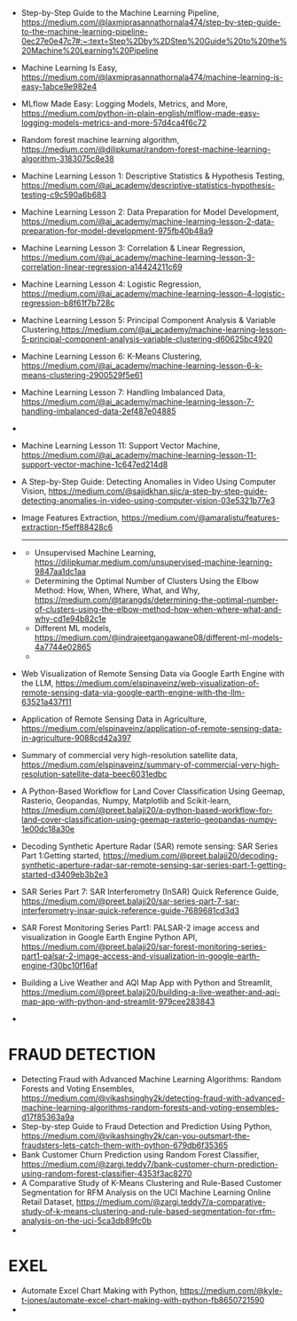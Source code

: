 


- Step-by-Step Guide to the Machine Learning Pipeline, https://medium.com/@laxmiprasannathornala474/step-by-step-guide-to-the-machine-learning-pipeline-0ec27e0e47c7#:~:text=Step%2Dby%2DStep%20Guide%20to%20the%20Machine%20Learning%20Pipeline
- Machine Learning Is Easy, https://medium.com/@laxmiprasannathornala474/machine-learning-is-easy-1abce9e982e4
- MLflow Made Easy: Logging Models, Metrics, and More, https://medium.com/python-in-plain-english/mlflow-made-easy-logging-models-metrics-and-more-57d4ca4f6c72
- Random forest machine learning algorithm, https://medium.com/@dilipkumar/random-forest-machine-learning-algorithm-3183075c8e38
- Machine Learning Lesson 1: Descriptive Statistics & Hypothesis Testing, https://medium.com/@ai_academy/descriptive-statistics-hypothesis-testing-c9c590a6b683
- Machine Learning Lesson 2: Data Preparation for Model Development, https://medium.com/@ai_academy/machine-learning-lesson-2-data-preparation-for-model-development-975fb40b48a9
- Machine Learning Lesson 3: Correlation & Linear Regression, https://medium.com/@ai_academy/machine-learning-lesson-3-correlation-linear-regression-a14424211c69
- Machine Learning Lesson 4: Logistic Regression, https://medium.com/@ai_academy/machine-learning-lesson-4-logistic-regression-b8f61f7b728c
- Machine Learning Lesson 5: Principal Component Analysis & Variable Clustering,https://medium.com/@ai_academy/machine-learning-lesson-5-principal-component-analysis-variable-clustering-d60625bc4920
- Machine Learning Lesson 6: K-Means Clustering, https://medium.com/@ai_academy/machine-learning-lesson-6-k-means-clustering-2900529f5e61
- Machine Learning Lesson 7: Handling Imbalanced Data, https://medium.com/@ai_academy/machine-learning-lesson-7-handling-imbalanced-data-2ef487e04885
- 
- Machine Learning Lesson 11: Support Vector Machine, https://medium.com/@ai_academy/machine-learning-lesson-11-support-vector-machine-1c647ed214d8
- A Step-by-Step Guide: Detecting Anomalies in Video Using Computer Vision, https://medium.com/@sajidkhan.sjic/a-step-by-step-guide-detecting-anomalies-in-video-using-computer-vision-03e5321b77e3
- Image Features Extraction, https://medium.com/@amaralistu/features-extraction-f5eff88428c6
- 
  ----------------------------------------------------------------------------------------------------------------

  - Unsupervised Machine Learning, https://dilipkumar.medium.com/unsupervised-machine-learning-9847aa1dc1aa
  - Determining the Optimal Number of Clusters Using the Elbow Method: How, When, Where, What, and Why, https://medium.com/@tarangds/determining-the-optimal-number-of-clusters-using-the-elbow-method-how-when-where-what-and-why-cd1e94b82c1e
  - Different ML models, https://medium.com/@indrajeetgangawane08/different-ml-models-4a7744e02865
  - 


- Web Visualization of Remote Sensing Data via Google Earth Engine with the LLM, https://medium.com/elspinaveinz/web-visualization-of-remote-sensing-data-via-google-earth-engine-with-the-llm-63521a437f11
- Application of Remote Sensing Data in Agriculture, https://medium.com/elspinaveinz/application-of-remote-sensing-data-in-agriculture-9088cd42a397
- Summary of commercial very high-resolution satellite data, https://medium.com/elspinaveinz/summary-of-commercial-very-high-resolution-satellite-data-beec6031edbc
- A Python-Based Workflow for Land Cover Classification Using Geemap, Rasterio, Geopandas, Numpy, Matplotlib and Scikit-learn, https://medium.com/@preet.balaji20/a-python-based-workflow-for-land-cover-classification-using-geemap-rasterio-geopandas-numpy-1e00dc18a30e
- Decoding Synthetic Aperture Radar (SAR) remote sensing: SAR Series Part 1:Getting started, https://medium.com/@preet.balaji20/decoding-synthetic-aperture-radar-sar-remote-sensing-sar-series-part-1-getting-started-d3409eb3b2e3
- SAR Series Part 7: SAR Interferometry (InSAR) Quick Reference Guide, https://medium.com/@preet.balaji20/sar-series-part-7-sar-interferometry-insar-quick-reference-guide-7689681cd3d3
- SAR Forest Monitoring Series Part1: PALSAR-2 image access and visualization in Google Earth Engine Python API, https://medium.com/@preet.balaji20/sar-forest-monitoring-series-part1-palsar-2-image-access-and-visualization-in-google-earth-engine-f30bc10f16af
- Building a Live Weather and AQI Map App with Python and Streamlit, https://medium.com/@preet.balaji20/building-a-live-weather-and-aqi-map-app-with-python-and-streamlit-979cee283843
- 


# FRAUD DETECTION

- Detecting Fraud with Advanced Machine Learning Algorithms: Random Forests and Voting Ensembles, https://medium.com/@vikashsinghy2k/detecting-fraud-with-advanced-machine-learning-algorithms-random-forests-and-voting-ensembles-d17f85363a9a
- Step-by-step Guide to Fraud Detection and Prediction Using Python, https://medium.com/@vikashsinghy2k/can-you-outsmart-the-fraudsters-lets-catch-them-with-python-679db6f35365
- Bank Customer Churn Prediction using Random Forest Classifier, https://medium.com/@zargi.teddy7/bank-customer-churn-prediction-using-random-forest-classifier-4353f3ac8270
- A Comparative Study of K-Means Clustering and Rule-Based Customer Segmentation for RFM Analysis on the UCI Machine Learning Online Retail Dataset, https://medium.com/@zargi.teddy7/a-comparative-study-of-k-means-clustering-and-rule-based-segmentation-for-rfm-analysis-on-the-uci-5ca3db89fc0b
- 



# EXEL
- Automate Excel Chart Making with Python, https://medium.com/@kyle-t-jones/automate-excel-chart-making-with-python-fb8650721590
- 

